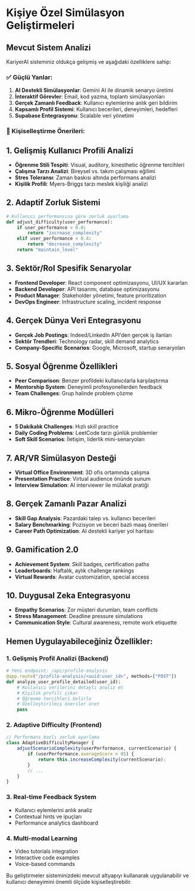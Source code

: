 # Kişiye Özel Simülasyon Geliştirmeleri

## Mevcut Sistem Analizi
KariyerAI sisteminiz oldukça gelişmiş ve aşağıdaki özelliklere sahip:

### ✅ Güçlü Yanlar:
1. **AI Destekli Simülasyonlar**: Gemini AI ile dinamik senaryo üretimi
2. **İnteraktif Görevler**: Email, kod yazma, toplantı simülasyonları
3. **Gerçek Zamanlı Feedback**: Kullanıcı eylemlerine anlık geri bildirim
4. **Kapsamlı Profil Sistemi**: Kullanıcı becerileri, deneyimleri, hedefleri
5. **Supabase Entegrasyonu**: Scalable veri yönetimi

### 🚀 Kişiselleştirme Önerileri:

## 1. Gelişmiş Kullanıcı Profili Analizi
- **Öğrenme Stili Tespiti**: Visual, auditory, kinesthetic öğrenme tercihleri
- **Çalışma Tarzı Analizi**: Bireysel vs. takım çalışması eğilimi
- **Stres Toleransı**: Zaman baskısı altında performans analizi
- **Kişilik Profili**: Myers-Briggs tarzı meslek kişiliği analizi

## 2. Adaptif Zorluk Sistemi
```python
# Kullanıcı performansına göre zorluk ayarlama
def adjust_difficulty(user_performance):
    if user_performance > 0.8:
        return "increase_complexity"
    elif user_performance < 0.4:
        return "decrease_complexity"
    return "maintain_level"
```

## 3. Sektör/Rol Spesifik Senaryolar
- **Frontend Developer**: React component optimizasyonu, UI/UX kararları
- **Backend Developer**: API tasarımı, database optimizasyonu
- **Product Manager**: Stakeholder yönetimi, feature prioritization
- **DevOps Engineer**: Infrastructure scaling, incident response

## 4. Gerçek Dünya Veri Entegrasyonu
- **Gerçek Job Postings**: Indeed/LinkedIn API'den gerçek iş ilanları
- **Sektör Trendleri**: Technology radar, skill demand analytics
- **Company-Specific Scenarios**: Google, Microsoft, startup senaryoları

## 5. Sosyal Öğrenme Özellikleri
- **Peer Comparison**: Benzer profildeki kullanıcılarla karşılaştırma
- **Mentorship System**: Deneyimli profesyonellerden feedback
- **Team Challenges**: Grup halinde problem çözme

## 6. Mikro-Öğrenme Modülleri
- **5 Dakikalık Challenges**: Hızlı skill practice
- **Daily Coding Problems**: LeetCode tarzı günlük problemler
- **Soft Skill Scenarios**: İletişim, liderlik mini-senaryoları

## 7. AR/VR Simülasyon Desteği
- **Virtual Office Environment**: 3D ofis ortamında çalışma
- **Presentation Practice**: Virtual audience önünde sunum
- **Interview Simulation**: AI interviewer ile mülakat pratiği

## 8. Gerçek Zamanlı Pazar Analizi
- **Skill Gap Analysis**: Pazardaki talep vs. kullanıcı becerileri
- **Salary Benchmarking**: Pozisyon ve beceri bazlı maaş önerileri
- **Career Path Optimization**: AI destekli kariyer yol haritası

## 9. Gamification 2.0
- **Achievement System**: Skill badges, certification paths
- **Leaderboards**: Haftalık, aylık challenge rankings
- **Virtual Rewards**: Avatar customization, special access

## 10. Duygusal Zeka Entegrasyonu
- **Empathy Scenarios**: Zor müşteri durumları, team conflicts
- **Stress Management**: Deadline pressure simulations
- **Communication Style**: Cultural awareness, remote work etiquette

## Hemen Uygulayabileceğiniz Özellikler:

### 1. Gelişmiş Profil Analizi (Backend)
```python
# Yeni endpoint: /api/profile-analysis
@app.route("/profile-analysis/<uuid:user_id>", methods=["POST"])
def analyze_user_profile_detailed(user_id):
    # Kullanıcı verilerini detaylı analiz et
    # Kişilik profili çıkar
    # Öğrenme tercihleri belirle
    # Özelleştirilmiş öneriler üret
    pass
```

### 2. Adaptive Difficulty (Frontend)
```javascript
// Performans bazlı zorluk ayarlama
class AdaptiveDifficultyManager {
    adjustScenarioComplexity(userPerformance, currentScenario) {
        if (userPerformance.averageScore > 85) {
            return this.increaseComplexity(currentScenario);
        }
        // ...
    }
}
```

### 3. Real-time Feedback System
- Kullanıcı eylemlerini anlık analiz
- Contextual hints ve ipuçları
- Performance analytics dashboard

### 4. Multi-modal Learning
- Video tutorials integration
- Interactive code examples
- Voice-based commands

Bu geliştirmeler sisteminizdeki mevcut altyapıyı kullanarak uygulanabilir ve kullanıcı deneyimini önemli ölçüde kişiselleştirebilir.
